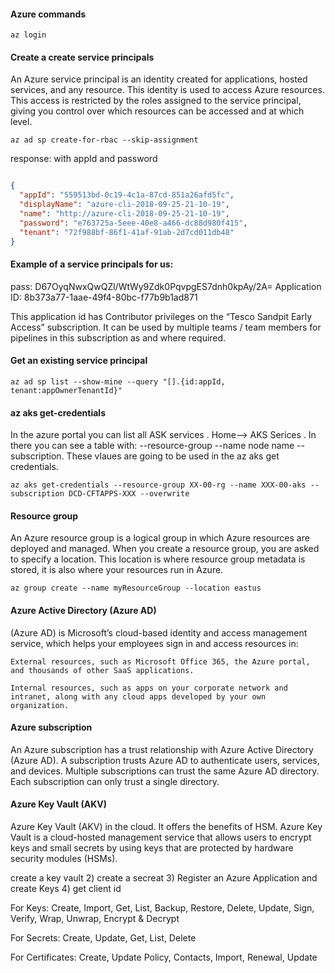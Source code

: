 
#### Azure commands


`az login`



#### Create a create service principals

An Azure service principal is an identity created for applications, hosted services, and any resource. This identity is used  to access Azure resources. 
This access is restricted by the roles assigned to the service principal, giving you control over which resources can be accessed and 
at which level. 

```
az ad sp create-for-rbac --skip-assignment
```

response: with appId and password
```json

{
  "appId": "559513bd-0c19-4c1a-87cd-851a26afd5fc",
  "displayName": "azure-cli-2018-09-25-21-10-19",
  "name": "http://azure-cli-2018-09-25-21-10-19",
  "password": "e763725a-5eee-40e8-a466-dc88d980f415",
  "tenant": "72f988bf-86f1-41af-91ab-2d7cd011db48"
}

```

#### Example of a service principals for us:

pass: D67OyqNwxQwQZl/WtWy9Zdk0PqvpgES7dnh0kpAy/2A=
Application ID: 8b373a77-1aae-49f4-80bc-f77b9b1ad871

This application id has Contributor privileges on the “Tesco Sandpit Early Access” subscription.
It can be used by multiple teams / team members for pipelines in this subscription as and where required.

#### Get an existing service principal

```
az ad sp list --show-mine --query "[].{id:appId, tenant:appOwnerTenantId}"
```


#### az aks get-credentials

In the azure portal you can list all ASK services . Home--> AKS Serices . In there you can see a table with:
--resource-group   --name node name   --subscription. These vlaues are going to be used in the az aks get credentials.

```
az aks get-credentials --resource-group XX-00-rg --name XXX-00-aks --subscription DCD-CFTAPPS-XXX --overwrite
```

#### Resource group

An Azure resource group is a logical group in which Azure resources are deployed and managed. When you create a resource group, you are asked to specify a location. This location is where resource group metadata is stored, it is also where your resources run in Azure.


`az group create --name myResourceGroup --location eastus`


####  Azure Active Directory (Azure AD) 

(Azure AD)  is Microsoft’s cloud-based identity and access management service, which helps your employees sign in and access resources in:

    External resources, such as Microsoft Office 365, the Azure portal, and thousands of other SaaS applications.

    Internal resources, such as apps on your corporate network and intranet, along with any cloud apps developed by your own organization.

####  Azure subscription

An Azure subscription has a trust relationship with Azure Active Directory (Azure AD). 
A subscription trusts Azure AD to authenticate users, services, and devices.
Multiple subscriptions can trust the same Azure AD directory. Each subscription can only trust a single directory.




#### Azure Key Vault (AKV)

Azure Key Vault (AKV) in the cloud. It offers the benefits of HSM. 
Azure Key Vault is a cloud-hosted management service that allows users to encrypt keys and small secrets by using keys that are protected by hardware security modules (HSMs). 

create a key vault 2) create a secreat 3)  Register an Azure Application and create Keys 4) get client id 
 

For Keys: Create, Import, Get, List, Backup, Restore, Delete, Update, Sign, Verify, Wrap, Unwrap, Encrypt & Decrypt

For Secrets: Create, Update, Get, List, Delete

For Certificates: Create, Update Policy, Contacts, Import, Renewal, Update

